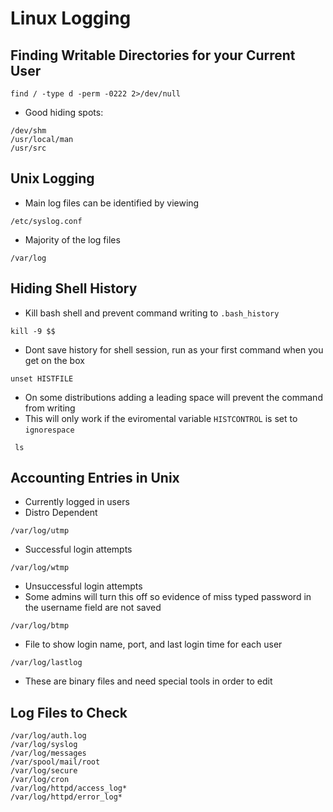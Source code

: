 # Linux Logging
## Finding Writable Directories for your Current User
````
find / -type d -perm -0222 2>/dev/null
````
- Good hiding spots:
````
/dev/shm
/usr/local/man 
/usr/src
````
## Unix Logging 
- Main log files can be identified by viewing 
````
/etc/syslog.conf
````
- Majority of the log files 
````
/var/log
````
## Hiding Shell History 
- Kill bash shell and prevent command writing to `.bash_history`
````
kill -9 $$
````
- Dont save history for shell session, run as your first command when you get on the box
````
unset HISTFILE
````
- On some distributions adding a leading space will prevent the command from writing 
- This will only work if the eviromental variable `HISTCONTROL` is set to `ignorespace`
````
 ls 
````
## Accounting Entries in Unix
- Currently logged in users
- Distro Dependent 
````
/var/log/utmp
````
- Successful login attempts
````
/var/log/wtmp
````
- Unsuccessful login attempts
- Some admins will turn this off so evidence of miss typed password in the username field are not saved
````
/var/log/btmp
````
- File to show login name, port, and last login time for each user
````
/var/log/lastlog
````
- These are binary files and need special tools in order to edit
## Log Files to Check
````
/var/log/auth.log
/var/log/syslog
/var/log/messages
/var/spool/mail/root
/var/log/secure
/var/log/cron
/var/log/httpd/access_log*
/var/log/httpd/error_log*
````

























